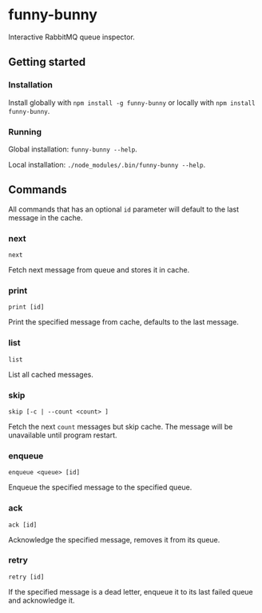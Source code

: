 # funny-bunny
Interactive RabbitMQ queue inspector.

## Getting started

### Installation
Install globally with `npm install -g funny-bunny` or locally with `npm install funny-bunny`.

### Running
Global installation: `funny-bunny --help`.

Local installation: `./node_modules/.bin/funny-bunny --help`.

## Commands

All commands that has an optional `id` parameter will default to the last message in the cache.

### next
`next`

Fetch next message from queue and stores it in cache.
### print
`print [id]`

Print the specified message from cache, defaults to the last message.
### list
`list`

List all cached messages.
### skip
`skip [-c | --count <count> ]`

Fetch the next `count` messages but skip cache. The message will be unavailable until program restart.
### enqueue
`enqueue <queue> [id]`

Enqueue the specified message to the specified queue.
### ack
`ack [id]`

Acknowledge the specified message, removes it from its queue.
### retry
`retry [id]`

If the specified message is a dead letter, enqueue it to its last failed queue and acknowledge it.
